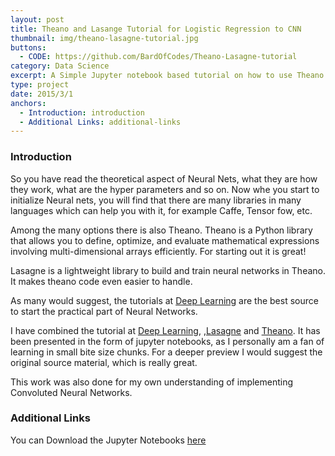 ```yaml
---
layout: post
title: Theano and Lasange Tutorial for Logistic Regression to CNN
thumbnail: img/theano-lasagne-tutorial.jpg
buttons:
  - CODE: https://github.com/BardOfCodes/Theano-Lasagne-tutorial
category: Data Science
excerpt: A Simple Jupyter notebook based tutorial on how to use Theano and Lasagne for making neural nets. Along the way we also make submissions for The MNIST digit recognition challenge.
type: project
date: 2015/3/1
anchors:
  - Introduction: introduction
  - Additional Links: additional-links
---
```


### Introduction

So you have read the theoretical aspect of Neural Nets, what they are how they work, what
are the hyper parameters and so on. Now whe you start to initialize Neural nets, you will
find that there are many libraries in many languages which can help you with it, for example
Caffe, Tensor fow, etc.

Among the many options there is also Theano. Theano is a Python library that allows you to
define, optimize, and evaluate mathematical expressions involving multi-dimensional arrays
efficiently. For starting out it is great!

Lasagne is a lightweight library to build and train neural networks in Theano. It makes theano
code even easier to handle.

As many would suggest, the tutorials at [Deep Learning](http://www.deeplearning.net/tutorial/index.html)
are the best source to start the practical part of Neural Networks.

I have combined the tutorial at [Deep Learning](http://www.deeplearning.net/tutorial/index.html),
,[Lasagne](https://lasagne.readthedocs.io/en/latest/) and [Theano](http://deeplearning.net/software/theano/).
It has been presented in the form of jupyter notebooks, as I personally am a fan of learning in small bite
size chunks. For a deeper preview I would suggest the original source material, which is really great.

This work was also done for my own understanding of implementing Convoluted Neural Networks.

### Additional Links

You can Download the Jupyter Notebooks [here](https://github.com/BardOfCodes/Theano-Lasagne-tutorial)

